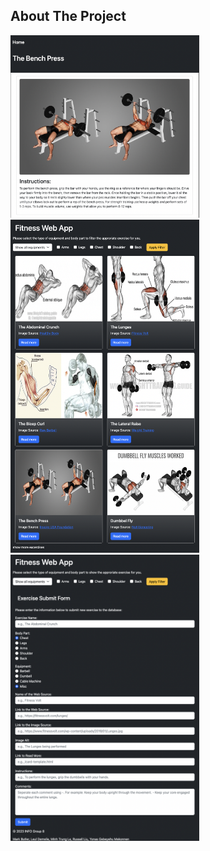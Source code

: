 ## About The Project

<img src="https://github.com/zRustyz/fitness-web-app/blob/main/img/ExcercisePage.png" alt="excercise page" width="60%" height="60%">


<img src="https://github.com/zRustyz/fitness-web-app/blob/main/img/LandingPage.png" alt="landing page" width="60%" height="60%">
<img src="https://github.com/zRustyz/fitness-web-app/blob/main/img/SugguestionPage.png" alt="sugguestion page" width="60%" height="60%">



